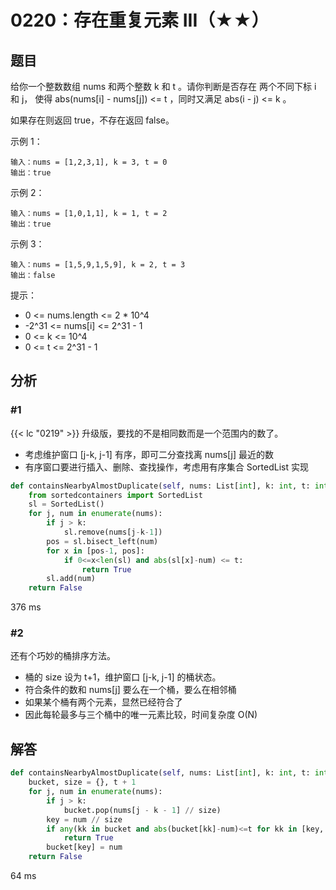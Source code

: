 # 0220：存在重复元素 III（★★）


## 题目

给你一个整数数组 nums 和两个整数 k 和 t 。请你判断是否存在 两个不同下标 i 和 j，
使得 abs(nums[i] - nums[j]) <= t ，同时又满足 abs(i - j) <= k 。

如果存在则返回 true，不存在返回 false。

示例 1：
    
    输入：nums = [1,2,3,1], k = 3, t = 0
    输出：true

示例 2：
    
    输入：nums = [1,0,1,1], k = 1, t = 2
    输出：true

示例 3：

    输入：nums = [1,5,9,1,5,9], k = 2, t = 3
    输出：false

提示：
- 0 <= nums.length <= 2 * 10^4
- -2^31 <= nums[i] <= 2^31 - 1
- 0 <= k <= 10^4
- 0 <= t <= 2^31 - 1



## 分析

### #1

{{< lc "0219" >}} 升级版，要找的不是相同数而是一个范围内的数了。
- 考虑维护窗口 [j-k, j-1] 有序，即可二分查找离 nums[j] 最近的数
- 有序窗口要进行插入、删除、查找操作，考虑用有序集合 SortedList 实现

```python
def containsNearbyAlmostDuplicate(self, nums: List[int], k: int, t: int) -> bool:
    from sortedcontainers import SortedList
    sl = SortedList()
    for j, num in enumerate(nums):
        if j > k:
            sl.remove(nums[j-k-1])
        pos = sl.bisect_left(num)
        for x in [pos-1, pos]:
            if 0<=x<len(sl) and abs(sl[x]-num) <= t:
                return True
        sl.add(num)
    return False
```
376 ms


### #2

还有个巧妙的桶排序方法。
- 桶的 size 设为 t+1，维护窗口 [j-k, j-1] 的桶状态。
- 符合条件的数和 nums[j] 要么在一个桶，要么在相邻桶
- 如果某个桶有两个元素，显然已经符合了
- 因此每轮最多与三个桶中的唯一元素比较，时间复杂度 O(N)
    
## 解答

```python
def containsNearbyAlmostDuplicate(self, nums: List[int], k: int, t: int) -> bool:
    bucket, size = {}, t + 1
    for j, num in enumerate(nums):
        if j > k:
            bucket.pop(nums[j - k - 1] // size)
        key = num // size
        if any(kk in bucket and abs(bucket[kk]-num)<=t for kk in [key, key-1, key+1]):
            return True
        bucket[key] = num
    return False
```
64 ms


